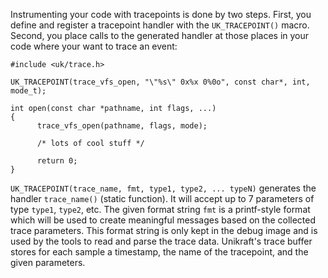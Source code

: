 Instrumenting your code with tracepoints is done by two steps.
First, you define and register a tracepoint handler with the `UK_TRACEPOINT()` macro.
Second, you place calls to the generated handler at those places in your code where your want to trace an event:

```
#include <uk/trace.h>

UK_TRACEPOINT(trace_vfs_open, "\"%s\" 0x%x 0%0o", const char*, int, mode_t);

int open(const char *pathname, int flags, ...)
{
      trace_vfs_open(pathname, flags, mode);

      /* lots of cool stuff */

      return 0;
}
```

`UK_TRACEPOINT(trace_name, fmt, type1, type2, ... typeN)` generates the handler `trace_name()` (static function).
It will accept up to 7 parameters of type `type1`, `type2`, etc.
The given format string `fmt` is a printf-style format which will be used to create meaningful messages based on the collected trace parameters.
This format string is only kept in the debug image and is used by the tools to read and parse the trace data.
Unikraft's trace buffer stores for each sample a timestamp, the name of the tracepoint, and the given parameters.

